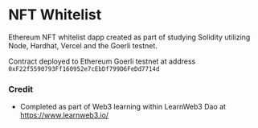 # NFT Whitelist
Ethereum NFT whitelist dapp created as part of studying Solidity utilizing Node, Hardhat, Vercel and the Goerli testnet.

Contract deployed to Ethereum Goerli testnet at address `0xF22f5590793Ff160952e7cEbDf799D6FeDd7714d`

### Credit
- Completed as part of Web3 learning within LearnWeb3 Dao at https://www.learnweb3.io/